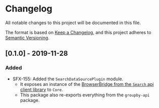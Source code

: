 # Changelog
All notable changes to this project will be documented in this file.

The format is based on [Keep a Changelog](https://keepachangelog.com/en/1.0.0/),
and this project adheres to [Semantic Versioning](https://semver.org/spec/v2.0.0.html).

## [0.1.0] - 2019-11-28
### Added
- SFX-155: Added the `SearchDataSourcePlugin` module.
  - It exposes an instance of the [BrowserBridge from the `Search` api client library](https://www.npmjs.com/package/groupby-api) to `Core`.
  - This package also re-exports everything from the `groupby-api` package.
